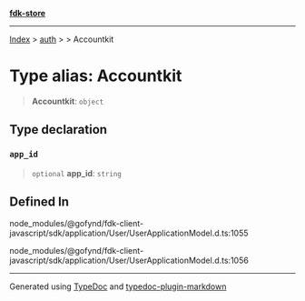 [**fdk-store**](../../../README.md)
***

[Index](../../../API.md) > [auth](../../README.md) > [<internal>](../README.md) > Accountkit

# Type alias: Accountkit

> **Accountkit**: `object`

## Type declaration

### `app_id`

> `optional` **app\_id**: `string`

## Defined In

node\_modules/@gofynd/fdk-client-javascript/sdk/application/User/UserApplicationModel.d.ts:1055

node\_modules/@gofynd/fdk-client-javascript/sdk/application/User/UserApplicationModel.d.ts:1056

***
Generated using [TypeDoc](https://typedoc.org/) and [typedoc-plugin-markdown](https://www.npmjs.com/package/typedoc-plugin-markdown)
